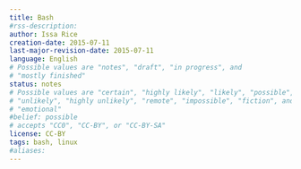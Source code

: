 ```yaml
---
title: Bash
#rss-description: 
author: Issa Rice
creation-date: 2015-07-11
last-major-revision-date: 2015-07-11
language: English
# Possible values are "notes", "draft", "in progress", and
# "mostly finished"
status: notes
# Possible values are "certain", "highly likely", "likely", "possible",
# "unlikely", "highly unlikely", "remote", "impossible", "fiction", and
# "emotional"
#belief: possible
# accepts "CC0", "CC-BY", or "CC-BY-SA"
license: CC-BY
tags: bash, linux
#aliases: 
---
```



